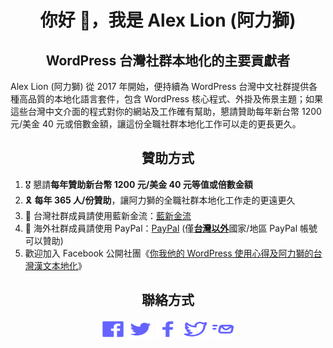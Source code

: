 <h1 align="center">你好 👋，我是 Alex Lion (阿力獅)</h1>
<h2 align="center">WordPress 台灣社群本地化的主要貢獻者</h2>
<p>
Alex Lion (阿力獅) 從 2017 年開始，便持續為 WordPress 台灣中文社群提供各種高品質的本地化語言套件，包含 WordPress 核心程式、外掛及佈景主題；如果這些台灣中文介面的程式對你的網站及工作確有幫助，懇請贊助每年新台幣 1200 元/美金 40 元或倍數金額，讓這份全職社群本地化工作可以走的更長更久。
</p>
<h2 align="center">贊助方式</h2>
<p>
<ol>
<li>🎖️ 懇請<b>每年贊助新台幣 1200 元/美金 40 元等值或倍數金額</b></li>
<li>🎗️ <b>每年 365 人/份贊助</b>，讓阿力獅的全職社群本地化工作走的更遠更久</li>
<li>🎁 台灣社群成員請使用藍新金流：<a href="https://suo.fyi/donate-alexlion-blue" title="台灣社群成員請使用藍新金流" target="_blank">藍新金流</a></li>
<li>🧧 海外社群成員請使用 PayPal：<a href="https://suo.fyi/donate-alexlion-paypal" title="海外社群成員請使用 PayPal" target="_blank">PayPal</a> (僅<b><u>台灣以外</u></b>國家/地區 PayPal 帳號可以贊助)</li>
<li>歡迎加入 Facebook 公開社團《<a href="https://www.facebook.com/groups/wordpresstwhant" title="你我他的 WordPress 使用心得及阿力獅的台灣漢文本地化" target="_blank">你我他的 WordPress 使用心得及阿力獅的台灣漢文本地化</a>》</li>
</ol>
</p>
<h2 align="center">聯絡方式</h2>
<p align="center">
<a href="https://www.facebook.com/groups/wordpresstwhant" target="blank"><img align="center" src="https://raw.githubusercontent.com/alexclassroom/alexclassroom/main/images/icons/vol03/8725966_facebook.svg" title="你我他的 WordPress 使用心得及阿力獅的台灣漢文本地化" alt="你我他的 WordPress 使用心得及阿力獅的台灣漢文本地化" height="30" width="40" /></a>
<a href="https://twitter.com/alexclassroom" target="blank"><img align="center" src="https://raw.githubusercontent.com/alexclassroom/alexclassroom/main/images/icons/vol06/8726494_twitter.svg" title="Twitter 上的阿力獅的教室" alt="Twitter 上的阿力獅的教室" height="30" width="40" /></a>
<a href="https://www.facebook.com/captain.alexlion" target="blank"><img align="center" src="https://raw.githubusercontent.com/alexclassroom/alexclassroom/main/images/icons/vol03/8725907_facebook_f.svg" title="Facebook 上的阿力獅個人頁面" alt="Facebook 上的阿力獅個人頁面" height="30" width="40" /></a>
<a href="https://twitter.com/alexlion1114" target="blank"><img align="center" src="https://raw.githubusercontent.com/alexclassroom/alexclassroom/main/images/icons/vol06/8726495_alt_twitter.svg" title="Twitter 上的阿力獅個人頁面" alt="Twitter 上的阿力獅個人頁面" height="30" width="40" /></a>
<a href="mailto:learnwithalex@gmail.com" target="blank"><img align="center" src="https://raw.githubusercontent.com/alexclassroom/alexclassroom/main/images/icons/vol03/8725946_fast_mail.svg" title="使用電子郵件聯絡阿力獅" alt="使用電子郵件聯絡阿力獅" height="30" width="40" /></a>
</p>
